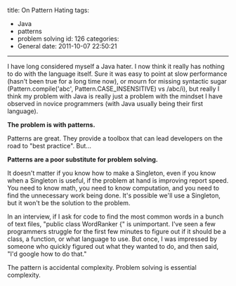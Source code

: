 title: On Pattern Hating
tags:
  - Java
  - patterns
  - problem solving
id: 126
categories:
  - General
date: 2011-10-07 22:50:21
---

I have long considered myself a Java hater. I now think it really has nothing to do with the language itself. Sure it was easy to point at slow performance (hasn't been true for a long time now), or mourn for missing syntactic sugar (Pattern.compile('abc', Pattern.CASE_INSENSITIVE) vs /abc/i), but really I think my problem with Java is really just a problem with the mindset I have observed in novice programmers (with Java usually being their first language).

**The problem is with patterns.**

Patterns are great. They provide a toolbox that can lead developers on the road to "best practice". But...

**Patterns are a poor substitute for problem solving.**

It doesn't matter if you know how to make a Singleton, even if you know when a Singleton is useful, if the problem at hand is improving report speed. You need to know math, you need to know computation, and you need to find the unnecessary work being done. It's possible we'll use a Singleton, but it won't be the solution to the problem.

In an interview, if I ask for code to find the most common words in a bunch of text files, "public class WordRanker {" is unimportant. I've seen a few programmers struggle for the first few minutes to figure out if it should be a class, a function, or what language to use. But once, I was impressed by someone who quickly figured out what they wanted to do, and then said, "I'd google how to do that."

The pattern is accidental complexity. Problem solving is essential complexity.